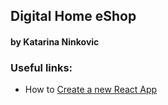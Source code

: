 ## Digital Home eShop

#### by <b>Katarina Ninkovic</b>

### Useful links:

- How to <a href="https://www.reactjs.org/docs/create-a-new-react-app.html">Create a new React App</a>
